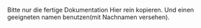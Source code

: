 Bitte nur die fertige Dokumentation Hier rein kopieren.  Und einen geeigneten namen benutzen(mit Nachnamen versehen).
